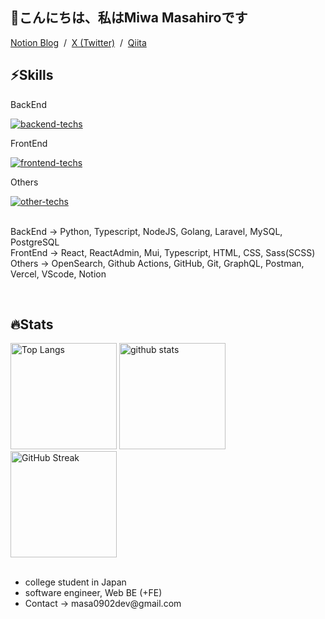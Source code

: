 <h2>👋こんにちは、私はMiwa Masahiroです</h2>

<section>
  <a href="https://masa0902dev.notion.site/Tech-Blog-MASA-0f225d11627944d692699daf0686cd9e">Notion Blog</a> &nbsp;/&nbsp; <a href="https://x.com/masa0902dev">X (Twitter)</a> &nbsp;/&nbsp; <a href="https://qiita.com/masa0902dev">Qiita</a>
</section>


<section>
  <h1>⚡️Skills</h1>

  <div>
    <p>BackEnd</p>
    <a href="https://skillicons.dev">
      <img alt="backend-techs" src="https://skillicons.dev/icons?theme=light&perline=9&i=py,ts,nodejs,laravel,go,mysql,postgresql">
    </a>  
    <p>FrontEnd</p>
    <a href="https://skillicons.dev">
      <img alt="frontend-techs" src="https://skillicons.dev/icons?theme=light&perline=9&i=react,mui,ts,html,css,sass">
    </a>
    <p>Others</p>
    <a href="https://skillicons.dev">
      <img alt="other-techs" src="https://skillicons.dev/icons?theme=light&perline=9&i=elasticsearch,githubactions,github,git,graphql,postman,vercel,vscode,notion">
    </a>
  </div>

  <br>
  
  <div>
      <p>
        BackEnd → Python, Typescript, NodeJS, Golang, Laravel, MySQL, PostgreSQL<br>
        FrontEnd → React, ReactAdmin, Mui, Typescript, HTML, CSS, Sass(SCSS)<br>
        Others → OpenSearch, Github Actions, GitHub, Git, GraphQL, Postman, Vercel, VScode, Notion<br>
      </p>
  </div>
  <br>
</section>




<section>
  <h1>🔥Stats</h1>
  
  <div align="left"> 
    <img
      alt="Top Langs"
      height="170px"
      src="https://github-readme-stats-ten-lilac-82.vercel.app/api/top-langs/?username=masa0902dev&layout=compact&show_icons=true&theme=ayu-mirage&count_private=true&size_weight=0.5&count_weight=0.5&title_color=FFD100&text_color=73D0FF&border_radius=6&exclude_repo=ec-costco-resale,a-team-dev,ulucus,laravel-vercel-mysql-test&hide=blade,php,css,html"
    />
    <img
      alt="github stats"
      height="170px"
      src="https://github-readme-stats-ten-lilac-82.vercel.app/api?username=masa0902dev&theme=ayu-mirage&show_icons=true&count_private=true&title_color=FFD100&text_color=73D0FF&icon_color=FFD100&border_radius=6"
    />
    <a href="https://git.io/streak-stats">
      <img
        height="170px"
        src="https://github-readme-streak-stats-rouge-one.vercel.app?user=masa0902dev&theme=ayu-mirage&date_format=n%2Fj%5B%2FY%5D&card_height=170" alt="GitHub Streak"
      />
    </a>
    <!-- size_weight:byte count, count_weight:レポジトリが持つ割合 -->
    <!-- 除外→css:scssある, blade:phpある -->
    <!-- exclude_repo:特定のレポジトリを排除 -->
    <!-- DSAs -->
<!--     <img width='330' alt="Project Euler profile" src="https://projecteuler.net/profile/masa0902dev.png" />
    <div>
      <img height='384' alt="Leetcode profile" src="https://leetcard.jacoblin.cool/masa0902dev?theme=unicorn&font=NTR&ext=activity" />
      <img height='384' alt="Atcoder profile" src="https://atcoder-readme-stats.vercel.app/stats/masa0902dev?show_history=4" />
    </div> -->
  </div>
<!--   <div>
    <a href="https://wakatime.com/@018ecce8-e566-41cc-b7aa-863eab64d714">
      <img src="https://wakatime.com/badge/user/018ecce8-e566-41cc-b7aa-863eab64d714.svg" alt="Total time coded since Apr 11 2024" />
    </a>
    (since Apr 11 2024)<br>
    <a href="https://wakatime.com/@masa0902dev">
      <img align="center" height="400" src="https://github-readme-stats.vercel.app/api/wakatime?username=@masa0902dev&layout=compact" />
    </a>
  </div> -->
</section>



<section>
  <br>
  <ul>
    <li>college student in Japan</li>
    <li>software engineer, Web BE (+FE)</li>
    <li>Contact → masa0902dev@gmail.com</li>
  </ul>
  <br>
</section>


<section>

</section>

